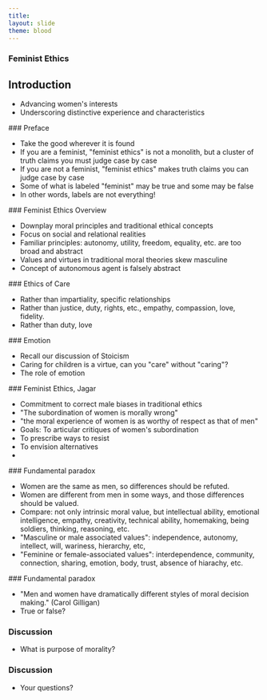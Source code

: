 ```yaml
---
title: 
layout: slide
theme: blood
---
```


<section><!--Intro slide begin-->
<section data-background="http://i.huffpost.com/gen/2395382/images/o-FEMINISM-IN-2014-facebook.jpg" data-markdown><!--Intro slide begin-->


# Feminist Ethics

</section> <!--Intro slide end-->
<section data-markdown data-background="https://bossip.files.wordpress.com/2015/08/woman21.jpg?w=700">  <!--Slide Beginning-->



## Introduction

- Advancing women's interests
- Underscoring distinctive experience and characteristics


</section><section data-markdown data-background="http://img05.deviantart.net/fa26/i/2015/350/e/e/i_am_not_a_feminist_by_bjsparky-d94w2y1.jpg">
### Preface

- Take the good wherever it is found
- If you are a feminist, "feminist ethics" is not a monolith, but a cluster of truth claims you must judge case by case
- If you are not a feminist, "feminist ethics" makes truth claims you can judge case by case
- Some of what is labeled "feminist" may be true and some may be false
- In other words, labels are not everything!



</section><section data-markdown>
### Feminist Ethics Overview

- Downplay moral principles and traditional ethical concepts
- Focus on social and relational realities
- Familiar principles: autonomy, utility, freedom, equality, etc. are too broad and abstract
- Values and virtues in traditional moral theories skew masculine 
- Concept of autonomous agent is falsely abstract



</section><section data-markdown>
### Ethics of Care

- Rather than impartiality, specific relationships
- Rather than justice, duty, rights, etc., empathy, compassion, love, fidelity. 
- Rather than duty, love


</section><section data-markdown>
### Emotion

- Recall our discussion of Stoicism
- Caring for children is a virtue, can you "care" without "caring"?
- The role of emotion 

</section><section data-markdown>
### Feminist Ethics, Jagar

- Commitment to correct male biases in traditional ethics
- "The subordination of women is morally wrong"
- "the moral experience of women is as worthy of respect as that of men"
- Goals: To articular critiques of women's subordination
- To prescribe ways to resist
- To envision alternatives
- 



</section><section data-markdown>
### Fundamental paradox

- Women are the same as men, so differences should be refuted.
- Women are different from men in some ways, and those differences should be valued. 
- Compare: not only intrinsic moral value, but intellectual ability, emotional intelligence, empathy, creativity, technical ability, homemaking, being soldiers, thinking, reasoning, etc. 
- "Masculine or male associated values": independence, autonomy, intellect, will, wariness, hierarchy, etc,
- "Feminine or female-associated values": interdependence, community, connection, sharing, emotion, body, trust, absence of hiarachy, etc.

</section><section data-markdown>
### Fundamental paradox

- "Men and women have dramatically different styles of moral decision making." (Carol Gilligan)
- True or false? 







</section><section data-markdown>

### Discussion

* What is purpose of morality? 





</section><section data-markdown>

### Discussion

* Your questions?



</section>
</section><!--Slide end-->
